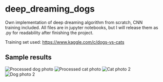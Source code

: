 # deep_dreaming_dogs
Own implementation of deep dreaming algorithm from scratch, CNN training included. All files are in jupyter notebooks,
but I will release them as .py for readability after finishing the project.

Training set used: https://www.kaggle.com/c/dogs-vs-cats

## Sample results
![Processed dog photo](https://i.imgur.com/8CNtpeQ.jpg)
![Processed cat photo](https://i.imgur.com/5Jd6fk9.jpg)
![Cat photo 2](https://i.imgur.com/d35Az8q.jpg)
![Dog photo 2](https://i.imgur.com/bvgqRk6.jpg)
